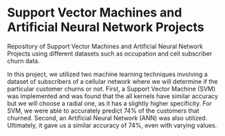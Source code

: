 # Support Vector Machines and Artificial Neural Network Projects

Repository of Support Vector Machines and Artificial Neural Network Projects using different datasets such as occupation and cell subscriber churn data.

In this project, we utilized two machine learning techniques involving a dataset of subscribers of a
cellular network where we will determine if the particular customer churns or not. First, a Support Vector
Machine (SVM) was implemented and was found that the all kernels have similar accuracy but we will
choose a radial one, as it has a slightly higher specificity. For SVM, we were able to accurately predict 74%
of the customers that churned. Second, an Artificial Neural Network (ANN) was also utilized. Ultimately,
it gave us a similar accuracy of 74%, even with varying values.
